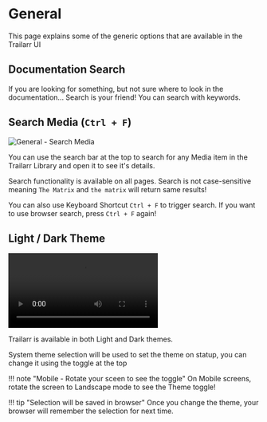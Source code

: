 # General

This page explains some of the generic options that are available in the Trailarr UI

## Documentation Search

If you are looking for something, but not sure where to look in the documentation... Search is your friend! You can search with keywords.

## Search Media (`Ctrl + F`)

![General - Search Media](general-search.png)

You can use the search bar at the top to search for any Media item in the Trailarr Library and open it to see it's details.

Search functionality is available on all pages. Search is not case-sensitive meaning `The Matrix` and `the matrix` will return same results!

You can also use Keyboard Shortcut `Ctrl + F` to trigger search. If you want to use browser search, press `Ctrl + F` again!

## Light / Dark Theme

<video autoplay loop src="./general-theme-switch.mp4" title="General - Theme Switch"></video>

Trailarr is available in both Light and Dark themes.

System theme selection will be used to set the theme on statup, you can change it using the toggle at the top

!!! note "Mobile - Rotate your sceen to see the toggle"
    On Mobile screens, rotate the screen to Landscape mode to see the Theme toggle!

!!! tip "Selection will be saved in browser"
    Once you change the theme, your browser will remember the selection for next time.